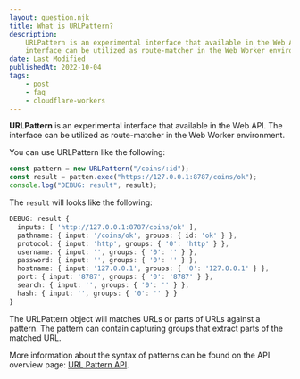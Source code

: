 ```yaml
---
layout: question.njk
title: What is URLPattern?
description:
    URLPattern is an experimental interface that available in the Web API. The
    interface can be utilized as route-matcher in the Web Worker environment.
date: Last Modified
publishedAt: 2022-10-04
tags:
    - post
    - faq
    - cloudflare-workers
---
```


**URLPattern** is an experimental interface that available in the Web API. The
interface can be utilized as route-matcher in the Web Worker environment.

You can use URLPattern like the following:

```typescript
const pattern = new URLPattern("/coins/:id");
const result = patten.exec("https://127.0.0.1:8787/coins/ok");
console.log("DEBUG: result", result);
```

The `result` will looks like the following:

```typescript
DEBUG: result {
  inputs: [ 'http://127.0.0.1:8787/coins/ok' ],
  pathname: { input: '/coins/ok', groups: { id: 'ok' } },
  protocol: { input: 'http', groups: { '0': 'http' } },
  username: { input: '', groups: { '0': '' } },
  password: { input: '', groups: { '0': '' } },
  hostname: { input: '127.0.0.1', groups: { '0': '127.0.0.1' } },
  port: { input: '8787', groups: { '0': '8787' } },
  search: { input: '', groups: { '0': '' } },
  hash: { input: '', groups: { '0': '' } }
}
```

The URLPattern object will matches URLs or parts of URLs against a pattern. The
pattern can contain capturing groups that extract parts of the matched URL.

More information about the syntax of patterns can be found on the API overview
page: [URL Pattern API][1].

[1]: https://developer.mozilla.org/en-US/docs/Web/API/URLPattern/URLPattern

